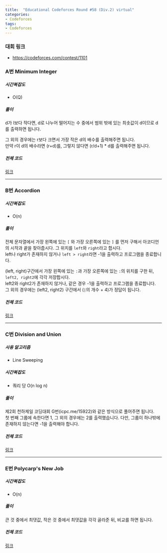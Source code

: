 ```yaml
---
title:  "Educational Codeforces Round #58 (Div.2) virtual"
categories:
- Codeforces
tags:
- Codeforces
---
```


### 대회 링크
* https://codeforces.com/contest/1101

### A번 Minimum Integer

##### 시간복잡도
* O(Q)

##### 풀이
d가 l보다 작다면, d로 나누어 떨어지는 수 중에서 범위 밖에 있는 최솟값이 d이므로 d를 출력하면 됩니다.

그 외의 경우에는 r보다 크면서 가장 작은 d의 배수를 출력해주면 됩니다.<br>
만약 r이 d의 배수라면 (r+d)를, 그렇지 않다면 (r/d+1) * d를 출력해주면 됩니다.

##### 전체 코드
<a href = "https://codeforces.com/contest/1101/submission/48266764">링크</a>

<hr>

### B번 Accordion

##### 시간복잡도
* O(n)

##### 풀이
전체 문자열에서 가장 왼쪽에 있는 `[` 와 가장 오른쪽에 있는 `]` 를 먼저 구해서 아코디언의 시작과 끝을 찾아줍시다. 그 위치를 `left`와 `right`라고 합시다.<br>
left나 right가 존재하지 않거나 `left > right`라면 -1을 출력하고 프로그램을 종료합니다.

(left, right)구간에서 가장 왼쪽에 있는 `:`과 가장 오른쪽에 있는 `:`의 위치를 구한 뒤, `left2, right2`에 각각 저장합시다.<br>
left2와 right2가 존재하지 않거나, 같은 경우 -1을 출력하고 프로그램을 종료합니다.<br>
그 외의 경우에는 (left2, right2) 구간에서 (`|`의 개수 + 4)가 정답이 됩니다.

##### 전체 코드
<a href = "https://codeforces.com/contest/1101/submission/48317871">링크</a>

<hr>

### C번 Division and Union

##### 사용 알고리즘
* Line Sweeping

##### 시간복잡도
* 쿼리 당 O(n log n)

##### 풀이
제2회 천하제일 코딩대회 G번(icpc.me/15922)와 같은 방식으로 풀어주면 됩니다.<br>
첫 번째 그룹에 속한다면 1, 그 외의 경우에는 2를 출력했습니다. 다만, 그룹이 하나밖에 존재하지 않는다면 -1을 출력해야 합니다.

##### 전체 코드
<a href = "https://codeforces.com/contest/1101/submission/48267697">링크</a>

<hr>

### E번 Polycarp's New Job

##### 시간복잡도
* O(n)

##### 풀이
큰 것 중에서 최댓값, 작은 것 중에서 최댓값을 각각 골라준 뒤, 비교를 하면 됩니다.

##### 전체 코드
<a href = "https://codeforces.com/contest/1101/submission/48268187">링크</a>
